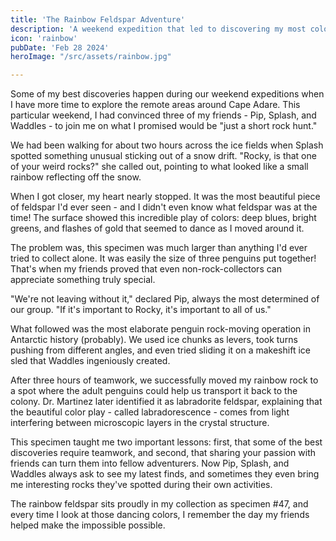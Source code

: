 ```yaml
---
title: 'The Rainbow Feldspar Adventure'
description: 'A weekend expedition that led to discovering my most colorful specimen with help from colony friends'
icon: 'rainbow'
pubDate: 'Feb 28 2024'
heroImage: "/src/assets/rainbow.jpg"

---
```

Some of my best discoveries happen during our weekend expeditions when I have more time to explore the remote areas around Cape Adare. This particular weekend, I had convinced three of my friends - Pip, Splash, and Waddles - to join me on what I promised would be "just a short rock hunt."

We had been walking for about two hours across the ice fields when Splash spotted something unusual sticking out of a snow drift. "Rocky, is that one of your weird rocks?" she called out, pointing to what looked like a small rainbow reflecting off the snow.

When I got closer, my heart nearly stopped. It was the most beautiful piece of feldspar I'd ever seen - and I didn't even know what feldspar was at the time! The surface showed this incredible play of colors: deep blues, bright greens, and flashes of gold that seemed to dance as I moved around it.

The problem was, this specimen was much larger than anything I'd ever tried to collect alone. It was easily the size of three penguins put together! That's when my friends proved that even non-rock-collectors can appreciate something truly special.

"We're not leaving without it," declared Pip, always the most determined of our group. "If it's important to Rocky, it's important to all of us."

What followed was the most elaborate penguin rock-moving operation in Antarctic history (probably). We used ice chunks as levers, took turns pushing from different angles, and even tried sliding it on a makeshift ice sled that Waddles ingeniously created.

After three hours of teamwork, we successfully moved my rainbow rock to a spot where the adult penguins could help us transport it back to the colony. Dr. Martinez later identified it as labradorite feldspar, explaining that the beautiful color play - called labradorescence - comes from light interfering between microscopic layers in the crystal structure.

This specimen taught me two important lessons: first, that some of the best discoveries require teamwork, and second, that sharing your passion with friends can turn them into fellow adventurers. Now Pip, Splash, and Waddles always ask to see my latest finds, and sometimes they even bring me interesting rocks they've spotted during their own activities.

The rainbow feldspar sits proudly in my collection as specimen #47, and every time I look at those dancing colors, I remember the day my friends helped make the impossible possible.